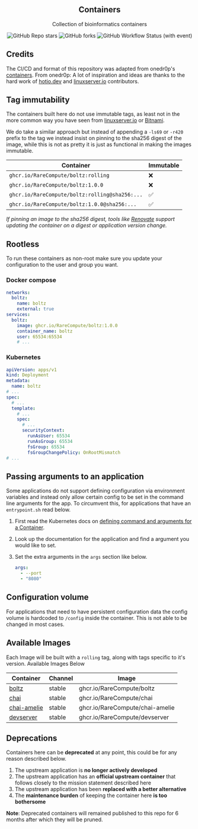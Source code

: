 <!---
NOTE: AUTO-GENERATED FILE
to edit this file, instead edit its template at: ./scripts/templates/README.md.j2
-->
<div align="center">


## Containers

Collection of bioinformatics containers

</div>

<div align="center">

![GitHub Repo stars](https://img.shields.io/github/stars/RareCompute/containers?style=for-the-badge)
![GitHub forks](https://img.shields.io/github/forks/RareCompute/containers?style=for-the-badge)
![GitHub Workflow Status (with event)](https://img.shields.io/github/actions/workflow/status/RareCompute/containers/release-scheduled.yaml?style=for-the-badge&label=Scheduled%20Release)

</div>

## Credits

The CI/CD and format of this repository was adapted from onedr0p's [containers](https://github.com/onedr0p/containers). From onedr0p: A lot of inspiration and ideas are thanks to the hard work of [hotio.dev](https://hotio.dev/) and [linuxserver.io](https://www.linuxserver.io/) contributors.

## Tag immutability

The containers built here do not use immutable tags, as least not in the more common way you have seen from [linuxserver.io](https://fleet.linuxserver.io/) or [Bitnami](https://bitnami.com/stacks/containers).

We do take a similar approach but instead of appending a `-ls69` or `-r420` prefix to the tag we instead insist on pinning to the sha256 digest of the image, while this is not as pretty it is just as functional in making the images immutable.

| Container                                          | Immutable |
|----------------------------------------------------|-----------|
| `ghcr.io/RareCompute/boltz:rolling`                | ❌        |
| `ghcr.io/RareCompute/boltz:1.0.0`                  | ❌        |
| `ghcr.io/RareCompute/boltz:rolling@sha256:...`     | ✅        |
| `ghcr.io/RareCompute/boltz:1.0.0@sha256:...`       | ✅        |

_If pinning an image to the sha256 digest, tools like [Renovate](https://github.com/renovatebot/renovate) support updating the container on a digest or application version change._

## Rootless

To run these containers as non-root make sure you update your configuration to the user and group you want.

### Docker compose

```yaml
networks:
  boltz:
    name: boltz
    external: true
services:
  boltz:
    image: ghcr.io/RareCompute/boltz:1.0.0
    container_name: boltz
    user: 65534:65534
    # ...
```

### Kubernetes

```yaml
apiVersion: apps/v1
kind: Deployment
metadata:
  name: boltz
# ...
spec:
  # ...
  template:
    # ...
    spec:
      # ...
      securityContext:
        runAsUser: 65534
        runAsGroup: 65534
        fsGroup: 65534
        fsGroupChangePolicy: OnRootMismatch
# ...
```

## Passing arguments to an application

Some applications do not support defining configuration via environment variables and instead only allow certain config to be set in the command line arguments for the app. To circumvent this, for applications that have an `entrypoint.sh` read below.

1. First read the Kubernetes docs on [defining command and arguments for a Container](https://kubernetes.io/docs/tasks/inject-data-application/define-command-argument-container/).
2. Look up the documentation for the application and find a argument you would like to set.
3. Set the extra arguments in the `args` section like below.

    ```yaml
    args:
      - --port
      - "8080"
    ```

## Configuration volume

For applications that need to have persistent configuration data the config volume is hardcoded to `/config` inside the container. This is not able to be changed in most cases.

## Available Images

Each Image will be built with a `rolling` tag, along with tags specific to it's version. Available Images Below

Container | Channel | Image
--- | --- | ---
[boltz](https://github.com/RareCompute/containers/pkgs/container/boltz) | stable | ghcr.io/RareCompute/boltz
[chai](https://github.com/RareCompute/containers/pkgs/container/chai) | stable | ghcr.io/RareCompute/chai
[chai-amelie](https://github.com/RareCompute/containers/pkgs/container/chai-amelie) | stable | ghcr.io/RareCompute/chai-amelie
[devserver](https://github.com/RareCompute/containers/pkgs/container/devserver) | stable | ghcr.io/RareCompute/devserver


## Deprecations

Containers here can be **deprecated** at any point, this could be for any reason described below.

1. The upstream application is **no longer actively developed**
2. The upstream application has an **official upstream container** that follows closely to the mission statement described here
3. The upstream application has been **replaced with a better alternative**
4. The **maintenance burden** of keeping the container here **is too bothersome**

**Note**: Deprecated containers will remained published to this repo for 6 months after which they will be pruned.